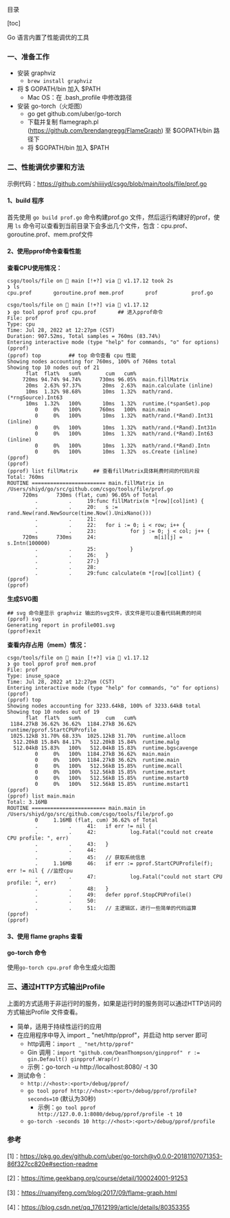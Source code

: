 目录

[toc]



Go 语言内置了性能调优的工具

### 一、准备工作

- 安装 graphviz
  - `brew install graphviz`
- 将 $ GOPATH/bin 加入 $PATH
  - Mac OS：在 .bash_profile 中修改路径
- 安装 go-torch（火炬图）
  - go get github.com/uber/go-torch
  - 下载并复制 flamegraph.pl (https://github.com/brendangregg/FlameGraph) 至 $GOPATH/bin 路径下
  - 将 $GOPATH/bin 加入 $PATH

### 二、性能调优步骤和方法

示例代码：https://github.com/shiiiiyd/csgo/blob/main/tools/file/prof.go

#### 1、build 程序

首先使用 `go build prof.go` 命令构建prof.go 文件，然后运行构建好的prof，使用 `ls` 命令可以查看到当前目录下会多出几个文件，包含：cpu.prof、goroutine.prof、mem.prof文件

#### 2、使用pprof命令查看性能

**查看CPU使用情况：**

```visual basic
csgo/tools/file on  main [!+?] via 🐹 v1.17.12 took 2s 
❯ ls
cpu.prof       goroutine.prof mem.prof       prof           prof.go

csgo/tools/file on  main [!+?] via 🐹 v1.17.12 
❯ go tool pprof prof cpu.prof		## 进入pprof命令
File: prof
Type: cpu
Time: Jul 28, 2022 at 12:27pm (CST)
Duration: 907.52ms, Total samples = 760ms (83.74%)
Entering interactive mode (type "help" for commands, "o" for options)
(pprof)
(pprof) top			## top 命令查看 cpu 性能
Showing nodes accounting for 760ms, 100% of 760ms total
Showing top 10 nodes out of 21
      flat  flat%   sum%        cum   cum%
     720ms 94.74% 94.74%      730ms 96.05%  main.fillMatrix
      20ms  2.63% 97.37%       20ms  2.63%  main.calculate (inline)
      10ms  1.32% 98.68%       10ms  1.32%  math/rand.(*rngSource).Int63
      10ms  1.32%   100%       10ms  1.32%  runtime.(*spanSet).pop
         0     0%   100%      760ms   100%  main.main
         0     0%   100%       10ms  1.32%  math/rand.(*Rand).Int31 (inline)
         0     0%   100%       10ms  1.32%  math/rand.(*Rand).Int31n
         0     0%   100%       10ms  1.32%  math/rand.(*Rand).Int63 (inline)
         0     0%   100%       10ms  1.32%  math/rand.(*Rand).Intn
         0     0%   100%       10ms  1.32%  os.Create (inline)
(pprof)
(pprof)
(pprof) list fillMatrix     ## 查看fillMatrix具体耗费时间的代码片段
Total: 760ms
ROUTINE ======================== main.fillMatrix in /Users/shiyd/go/src/github.com/csgo/tools/file/prof.go
     720ms      730ms (flat, cum) 96.05% of Total
         .          .     19:func fillMatrix(m *[row][col]int) {
         .          .     20:   s := rand.New(rand.NewSource(time.Now().UnixNano()))
         .          .     21:
         .          .     22:   for i := 0; i < row; i++ {
         .          .     23:           for j := 0; j < col; j++ {
     720ms      730ms     24:                   m[i][j] = s.Intn(100000)
         .          .     25:           }
         .          .     26:   }
         .          .     27:}
         .          .     28:
         .          .     29:func calculate(m *[row][col]int) {
(pprof) 
(pprof)
```

**生成SVG图**

```visual basic
## svg 命令是显示 graphviz 输出的svg文件，该文件是可以查看代码耗费的时间
(pprof) svg		
Generating report in profile001.svg
(pprof)exit
```



**查看内存占用（mem）情况：**

```visual basic
csgo/tools/file on  main [!+?] via 🐹 v1.17.12 
❯ go tool pprof prof mem.prof 
File: prof
Type: inuse_space
Time: Jul 28, 2022 at 12:27pm (CST)
Entering interactive mode (type "help" for commands, "o" for options)
(pprof) 
(pprof) top
Showing nodes accounting for 3233.64kB, 100% of 3233.64kB total
Showing top 10 nodes out of 19
      flat  flat%   sum%        cum   cum%
 1184.27kB 36.62% 36.62%  1184.27kB 36.62%  runtime/pprof.StartCPUProfile
 1025.12kB 31.70% 68.33%  1025.12kB 31.70%  runtime.allocm
  512.20kB 15.84% 84.17%   512.20kB 15.84%  runtime.malg
  512.04kB 15.83%   100%   512.04kB 15.83%  runtime.bgscavenge
         0     0%   100%  1184.27kB 36.62%  main.main
         0     0%   100%  1184.27kB 36.62%  runtime.main
         0     0%   100%   512.56kB 15.85%  runtime.mcall
         0     0%   100%   512.56kB 15.85%  runtime.mstart
         0     0%   100%   512.56kB 15.85%  runtime.mstart0
         0     0%   100%   512.56kB 15.85%  runtime.mstart1
(pprof) 
(pprof) list main.main
Total: 3.16MB
ROUTINE ======================== main.main in /Users/shiyd/go/src/github.com/csgo/tools/file/prof.go
         0     1.16MB (flat, cum) 36.62% of Total
         .          .     41:   if err != nil {
         .          .     42:           log.Fatal("could not create CPU profile: ", err)
         .          .     43:   }
         .          .     44:
         .          .     45:   // 获取系统信息
         .     1.16MB     46:   if err := pprof.StartCPUProfile(f); err != nil { //监控cpu
         .          .     47:           log.Fatal("could not start CPU profile: ", err)
         .          .     48:   }
         .          .     49:   defer pprof.StopCPUProfile()
         .          .     50:
         .          .     51:   // 主逻辑区，进行一些简单的代码运算
(pprof) 
(pprof) 
```



#### 3、使用 flame graphs 查看

**go-torch 命令**

使用`go-torch cpu.prof` 命令生成火焰图



### 三、通过HTTP方式输出Profile

上面的方式适用于非运行时的服务，如果是运行时的服务则可以通过HTTP访问的方式输出Profile 文件查看。

- 简单，适用于持续性运行的应用
- 在应用程序中导入 import _ "net/http/pprof"，并启动 http server 即可
  - http调用：`import _ "net/http/pprof"`
  - Gin 调用：`import "github.com/DeanThompson/ginpprof" ` `r := gin.Default() ginpprof.Wrap(r)`
  - 示例：go-torch -u http://localhost:8080/ -t 30
- 测试命令：
  - `http://<host>:<port>/debug/pprof/`
  - `go tool pprof http://<host>:<port>/debug/pprof/profile?seconds=10` (默认为30秒)
    - 示例：`go tool pprof http://127.0.0.1:8080/debug/pprof/profile -t 10`
  - `go-torch -seconds 10 http://<host>:<port>/debug/pprof/profile`







### 参考

[1]：https://pkg.go.dev/github.com/uber/go-torch@v0.0.0-20181107071353-86f327cc820e#section-readme

[2]：https://time.geekbang.org/course/detail/100024001-91253

[3]：https://ruanyifeng.com/blog/2017/09/flame-graph.html

[4]：https://blog.csdn.net/qq_17612199/article/details/80353355

